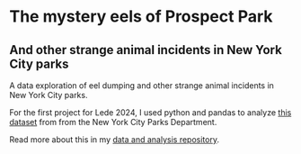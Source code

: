 # The mystery eels of Prospect Park
## And other strange animal incidents in New York City parks
 A data exploration of eel dumping and other strange animal incidents in New York City parks.

 For the first project for Lede 2024, I used python and pandas to analyze [this dataset](https://data.cityofnewyork.us/Environment/Urban-Park-Ranger-Animal-Condition-Response/fuhs-xmg2/about_data) from from the New York City Parks Department.

Read more about this in my [data and analysis repository](https://github.com/adiel3/eel_project).